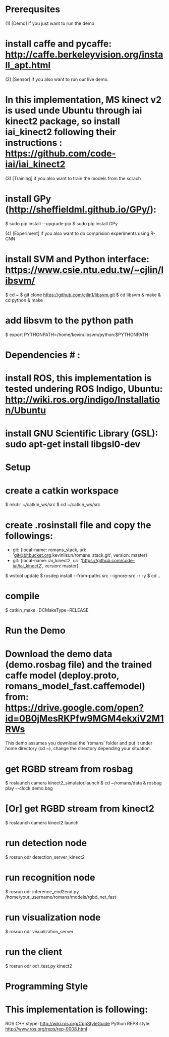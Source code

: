 # Prerequsites #

(1) [Demo] if you just want to run the demo
# install caffe and pycaffe: http://caffe.berkeleyvision.org/install_apt.html

(2) [Sensor] if you also want to run our live demo.
# In this implementation, MS kinect v2 is used unde Ubuntu through iai kinect2 package, so install iai_kinect2 following their instructions : https://github.com/code-iai/iai_kinect2

(3) [Training] if you also want to train the models from the scrach
# install GPy (http://sheffieldml.github.io/GPy/):
$ sudo pip install --upgrade pip
$ sudo pip install GPy

(4) [Experiment]  if you also want to do comprision experiments using R-CNN
# install SVM and Python interface: https://www.csie.ntu.edu.tw/~cjlin/libsvm/
$ cd ~
$ git clone https://github.com/cjlin1/libsvm.git
$ cd libsvm & make & cd python & make
# add libsvm to the python path
$ export PYTHONPATH=/home/kevin/libsvm/python:$PYTHONPATH

# Dependencies # :
# install ROS, this implementation is tested undering ROS Indigo, Ubuntu: http://wiki.ros.org/indigo/Installation/Ubuntu
# install GNU Scientific Library (GSL): sudo apt-get install libgsl0-dev


# Setup #

# create a catkin workspace
$ mkdir ~/catkin_ws/src
$ cd ~/catkin_ws/src

# create .rosinstall file and copy the followings:
- git: {local-name: romans_stack, uri: 'git@bitbucket.org:kevinlisun/romans_stack.git', version: master}
- git: {local-name: iai_kinect2, uri: 'https://github.com/code-iai/iai_kinect2', version: master}

$ wstool update
$ rosdep install --from-paths src --ignore-src -r -y
$ cd ..
# compile
$ catkin_make -DCMakeType=RELEASE

# Run the Demo #
# Download the demo data (demo.rosbag file) and the trained caffe model (deploy.proto, romans_model_fast.caffemodel) from: https://drive.google.com/open?id=0B0jMesRKPfw9MGM4ekxiV2M1RWs
This demo assumes you download the 'romans' folder and put it under home directory (cd ~), change the directory depending your situation.

# get RGBD stream from rosbag
$ roslaunch camera kinect2_simulator.launch
$ cd ~/romans/data & rosbag play --clock demo.bag

# [Or] get RGBD stream from kinect2
$ roslaunch camera kinect2.launch

# run detection node
$ rosrun odr detection_server_kinect2

# run recognition node
$ rosrun odr inference_end2end.py /home/your_username/romans/models/rgbd_net_fast

# run visualization node
$ rosrun odr visualization_server

# run the client
$ rosrun odr odr_test.py kinect2

# Programming Style #

# This implementation is following:
ROS C++ stype: http://wiki.ros.org/CppStyleGuide
Python REP8 style: http://www.ros.org/reps/rep-0008.html

